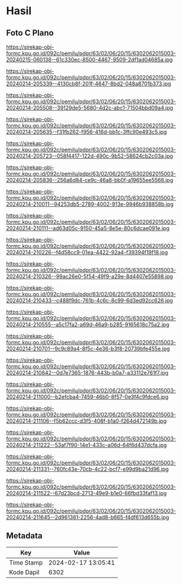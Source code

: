 # Hasil

## Foto C Plano

https://sirekap-obj-formc.kpu.go.id/092c/pemilu/pdpr/63/02/06/20/15/6302062015003-20240215-060138--61c330ec-8500-4467-9509-2df1ad04685a.jpg

https://sirekap-obj-formc.kpu.go.id/092c/pemilu/pdpr/63/02/06/20/15/6302062015003-20240214-205339--4130cb8f-201f-4647-8bd2-048a8701b373.jpg

https://sirekap-obj-formc.kpu.go.id/092c/pemilu/pdpr/63/02/06/20/15/6302062015003-20240214-205508--39129de5-5680-4d2c-abc1-71504bbd09a4.jpg

https://sirekap-obj-formc.kpu.go.id/092c/pemilu/pdpr/63/02/06/20/15/6302062015003-20240214-205635--f31fb262-f956-416d-bb1c-3ffc90e493c5.jpg

https://sirekap-obj-formc.kpu.go.id/092c/pemilu/pdpr/63/02/06/20/15/6302062015003-20240214-205723--058f4417-122d-490c-9b52-58624cb2c03a.jpg

https://sirekap-obj-formc.kpu.go.id/092c/pemilu/pdpr/63/02/06/20/15/6302062015003-20240214-205836--256a6d84-ce9c-46a8-bb0f-a19655ee5566.jpg

https://sirekap-obj-formc.kpu.go.id/092c/pemilu/pdpr/63/02/06/20/15/6302062015003-20240214-210011--94253db5-2789-4002-913e-9946b938858b.jpg

https://sirekap-obj-formc.kpu.go.id/092c/pemilu/pdpr/63/02/06/20/15/6302062015003-20240214-210111--ad63d05c-9150-45a5-8e5e-80c6dcae091e.jpg

https://sirekap-obj-formc.kpu.go.id/092c/pemilu/pdpr/63/02/06/20/15/6302062015003-20240214-210226--f4d58cc9-01ea-4422-92a4-f39394f19f18.jpg

https://sirekap-obj-formc.kpu.go.id/092c/pemilu/pdpr/63/02/06/20/15/6302062015003-20240214-210326--99ac26e0-5f54-49f9-a29e-8d4407e55898.jpg

https://sirekap-obj-formc.kpu.go.id/092c/pemilu/pdpr/63/02/06/20/15/6302062015003-20240214-210433--c488f9dc-761b-4c6c-8c99-6d3ed92cc626.jpg

https://sirekap-obj-formc.kpu.go.id/092c/pemilu/pdpr/63/02/06/20/15/6302062015003-20240214-210555--a5c17fa2-a69d-46a9-b285-9165618c75a2.jpg

https://sirekap-obj-formc.kpu.go.id/092c/pemilu/pdpr/63/02/06/20/15/6302062015003-20240214-210701--9c9c89a4-8f5c-4e36-b3f8-20739bfe455e.jpg

https://sirekap-obj-formc.kpu.go.id/092c/pemilu/pdpr/63/02/06/20/15/6302062015003-20240214-210842--0d7e7365-1876-443b-b0a7-a33112e761f7.jpg

https://sirekap-obj-formc.kpu.go.id/092c/pemilu/pdpr/63/02/06/20/15/6302062015003-20240214-211000--b2efcba4-7459-46b0-8f57-0e3f4c9fdce6.jpg

https://sirekap-obj-formc.kpu.go.id/092c/pemilu/pdpr/63/02/06/20/15/6302062015003-20240214-211106--f5b62ccc-d3f5-408f-b1a0-f264d472149b.jpg

https://sirekap-obj-formc.kpu.go.id/092c/pemilu/pdpr/63/02/06/20/15/6302062015003-20240214-211222--53af7f90-14e1-433c-a06d-64f6d437dcfa.jpg

https://sirekap-obj-formc.kpu.go.id/092c/pemilu/pdpr/63/02/06/20/15/6302062015003-20240214-211331--760fc43e-70cb-4c22-bcf7-e99d9ba21d96.jpg

https://sirekap-obj-formc.kpu.go.id/092c/pemilu/pdpr/63/02/06/20/15/6302062015003-20240214-211522--67d23bcd-2713-49e9-b1e0-66fbd33faf13.jpg

https://sirekap-obj-formc.kpu.go.id/092c/pemilu/pdpr/63/02/06/20/15/6302062015003-20240214-211645--2d961361-2256-4ad8-b665-f4df613d655b.jpg


## Metadata

| Key        | Value               |
| ---------- | ------------------- |
| Time Stamp | 2024-02-17 13:05:41 |
| Kode Dapil | 6302                |



